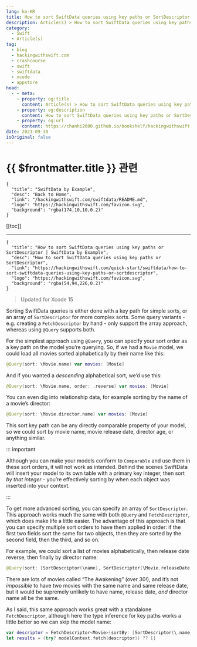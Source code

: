 ```yaml
---
lang: ko-KR
title: How to sort SwiftData queries using key paths or SortDescriptor
description: Article(s) > How to sort SwiftData queries using key paths or SortDescriptor
category:
  - Swift
  - Article(s)
tag: 
  - blog
  - hackingwithswift.com
  - crashcourse
  - swift
  - swiftdata
  - xcode
  - appstore
head:
  - - meta:
    - property: og:title
      content: Article(s) > How to sort SwiftData queries using key paths or SortDescriptor
    - property: og:description
      content: How to sort SwiftData queries using key paths or SortDescriptor
    - property: og:url
      content: https://chanhi2000.github.io/bookshelf/hackingwithswift.com/swiftdata/how-to-sort-swiftdata-queries-using-key-paths-or-sortdescriptor.html
date: 2023-09-30
isOriginal: false
---
```


# {{ $frontmatter.title }} 관련

```component VPCard
{
  "title": "SwiftData by Example",
  "desc": "Back to Home",
  "link": "/hackingwithswift.com/swiftdata/README.md",
  "logo": "https://hackingwithswift.com/favicon.svg",
  "background": "rgba(174,10,10,0.2)"
}
```

[[toc]]

---

```component VPCard
{
  "title": "How to sort SwiftData queries using key paths or SortDescriptor | SwiftData by Example",
  "desc": "How to sort SwiftData queries using key paths or SortDescriptor",
  "link": "https://hackingwithswift.com/quick-start/swiftdata/how-to-sort-swiftdata-queries-using-key-paths-or-sortdescriptor", 
  "logo": "https://hackingwithswift.com/favicon.svg",
  "background": "rgba(54,94,226,0.2)"
}
```

> Updated for Xcode 15

Sorting SwiftData queries is either done with a key path for simple sorts, or an array of `SortDescriptor` for more complex sorts. Some query variants - e.g. creating a `FetchDescriptor` by hand - only support the array approach, whereas using `@Query` supports both.

For the simplest approach using `@Query`, you can specify your sort order as a key path on the model you’re querying. So, if we had a `Movie` model, we could load all movies sorted alphabetically by their name like this:

```swift
@Query(sort: \Movie.name) var movies: [Movie]
```

And if you wanted a *descending* alphabetical sort, we’d use this:

```swift
@Query(sort: \Movie.name, order: .reverse) var movies: [Movie]
```

You can even dig into relationship data, for example sorting by the name of a movie’s director:

```swift
@Query(sort: \Movie.director.name) var movies: [Movie]
```

This sort key path can be any directly comparable property of your model, so we could sort by movie name, movie release date, director age, or anything similar.

::: important

Although you can make your models conform to `Comparable` and use them in these sort orders, it will not work as intended. Behind the scenes SwiftData will insert your model to its own table with a primary key integer, then sort *by that integer* - you’re effectively sorting by when each object was inserted into your context.

:::

To get more advanced sorting, you can specify an array of `SortDescriptor`. This approach works much the same with both `@Query` and `FetchDescriptor`, which does make life a little easier. The advantage of this approach is that you can specify multiple sort orders to have them applied in order: if the first two fields sort the same for two objects, then they are sorted by the second field, then the third, and so on.

For example, we could sort a list of movies alphabetically, then release date reverse, then finally by director name:

```swift
@Query(sort: [SortDescriptor(\name), SortDescriptor(\Movie.releaseDate, order: .reverse), SortDescriptor(\Movie.director.name)]) var movies: [Movie]
```

There are lots of movies called “The Awakening” (over 30!), and it’s not *impossible* to have two movies with the same name and same release date, but it would be supremely unlikely to have name, release date, *and* director name all be the same.

As I said, this same approach works great with a standalone `FetchDescriptor`, although here the type inference for key paths works a little better so we can skip the model name:

```swift
var descriptor = FetchDescriptor<Movie>(sortBy: [SortDescriptor(\.name)])
let results = (try? modelContext.fetch(descriptor)) ?? []
```

